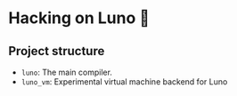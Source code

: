 # Hacking on Luno 🌙

## Project structure
- `luno`: The main compiler.
- `luno_vm`: Experimental virtual machine backend for Luno